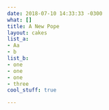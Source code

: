 ```yaml
---
date: 2018-07-10 14:33:33 -0300
what: []
title: A New Pope
layout: cakes
list_a:
- Aa
- b
list_b:
- one
- one
- one
- three
cool_stuff: true

---
```

